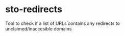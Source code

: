 # sto-redirects
Tool to check if a list of URLs contains any redirects to unclaimed/inaccesible domains
